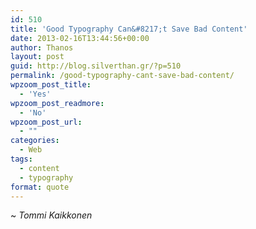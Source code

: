 ```yaml
---
id: 510
title: 'Good Typography Can&#8217;t Save Bad Content'
date: 2013-02-16T13:44:56+00:00
author: Thanos
layout: post
guid: http://blog.silverthan.gr/?p=510
permalink: /good-typography-cant-save-bad-content/
wpzoom_post_title:
  - 'Yes'
wpzoom_post_readmore:
  - 'No'
wpzoom_post_url:
  - ""
categories:
  - Web
tags:
  - content
  - typography
format: quote
---
```

~ _Tommi Kaikkonen_